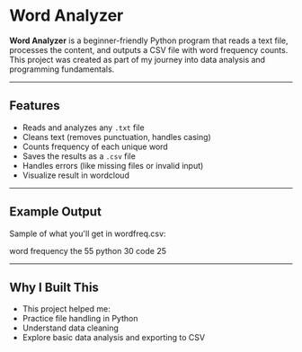 # Word Analyzer

**Word Analyzer** is a beginner-friendly Python program that reads a text file, processes the content, and outputs a CSV file with word frequency counts.  
This project was created as part of my journey into data analysis and programming fundamentals.

---

##  Features

- Reads and analyzes any `.txt` file
- Cleans text (removes punctuation, handles casing)
- Counts frequency of each unique word
- Saves the results as a `.csv` file
- Handles errors (like missing files or invalid input)
- Visualize result in wordcloud 

---
## Example Output
Sample of what you'll get in wordfreq.csv:

word	frequency
the	55
python	30
code	25

---
## Why I Built This
- This project helped me:
- Practice file handling in Python
- Understand data cleaning
- Explore basic data analysis and exporting to CSV

